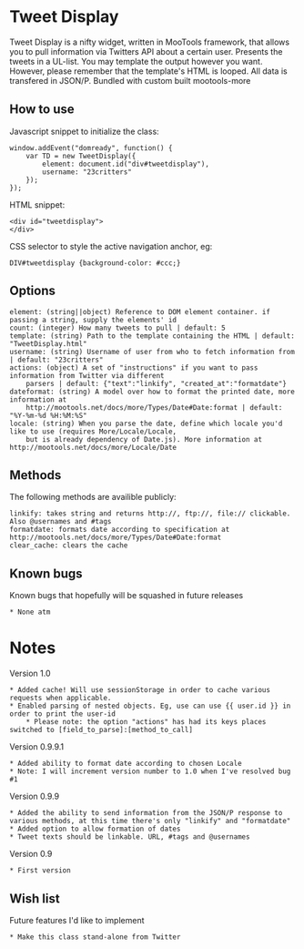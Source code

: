 Tweet Display
===========

Tweet Display is a nifty widget, written in MooTools framework, that allows you to pull information via Twitters API
about a certain user. Presents the tweets in a UL-list. You may template the output however you want. However, please
remember that the template's HTML is looped. All data is transfered in JSON/P.
Bundled with custom built mootools-more

How to use
-----------------

Javascript snippet to initialize the class:

	window.addEvent("domready", function() {
		var TD = new TweetDisplay({
			element: document.id("div#tweetdisplay"),
			username: "23critters"
		});
	});


HTML snippet:

	<div id="tweetdisplay">
	</div>

CSS selector to style the active navigation anchor, eg:

	DIV#tweetdisplay {background-color: #ccc;}

Options
-----------------
    element: (string||object) Reference to DOM element container. if passing a string, supply the elements' id
    count: (integer) How many tweets to pull | default: 5
    template: (string) Path to the template containing the HTML | default: "TweetDisplay.html"
    username: (string) Username of user from who to fetch information from | default: "23critters"
	actions: (object) A set of "instructions" if you want to pass information from Twitter via different
	    parsers | default: {"text":"linkify", "created_at":"formatdate"}
	dateformat: (string) A model over how to format the printed date, more information at
	    http://mootools.net/docs/more/Types/Date#Date:format | default: "%Y-%m-%d %H:%M:%S"
	locale: (string) When you parse the date, define which locale you'd like to use (requires More/Locale/Locale,
	    but is already dependency of Date.js). More information at http://mootools.net/docs/more/Locale/Date


Methods
-----------------

The following methods are availible publicly:

    linkify: takes string and returns http://, ftp://, file:// clickable. Also @usernames and #tags
	formatdate: formats date according to specification at http://mootools.net/docs/more/Types/Date#Date:format
	clear_cache: clears the cache


Known bugs
-----------------

Known bugs that hopefully will be squashed in future releases

	* None atm


Notes
===========
Version 1.0

    * Added cache! Will use sessionStorage in order to cache various requests when applicable.
    * Enabled parsing of nested objects. Eg, use can use {{ user.id }} in order to print the user-id
        * Please note: the option "actions" has had its keys places switched to [field_to_parse]:[method_to_call]

Version 0.9.9.1

	* Added ability to format date according to chosen Locale
	* Note: I will increment version number to 1.0 when I've resolved bug #1

Version 0.9.9

	* Added the ability to send information from the JSON/P response to various methods, at this time there's only "linkify" and "formatdate"
	* Added option to allow formation of dates
	* Tweet texts should be linkable. URL, #tags and @usernames

Version 0.9

    * First version


Wish list
-----------------

Future features I'd like to implement

	* Make this class stand-alone from Twitter


